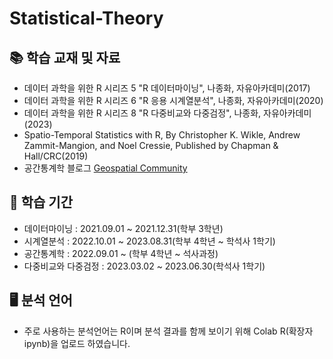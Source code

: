 # Statistical-Theory
## 📚 학습 교재 및 자료
* 데이터 과학을 위한 R 시리즈 5 "R 데이터마이닝", 나종화, 자유아카데미(2017)
* 데이터 과학을 위한 R 시리즈 6 "R 응용 시계열분석", 나종화, 자유아카데미(2020)
* 데이터 과학을 위한 R 시리즈 8 "R 다중비교와 다중검정", 나종화, 자유아카데미(2023)
* Spatio-Temporal Statistics with R, By Christopher K. Wikle, Andrew Zammit-Mangion, and Noel Cressie, Published by Chapman & Hall/CRC(2019)
* 공간통계학 블로그 [Geospatial Community](https://brisbane-geocommunity.netlify.app/)

## 📅 학습 기간
* 데이터마이닝 : 2021.09.01 ~ 2021.12.31(학부 3학년)
* 시계열분석 : 2022.10.01 ~ 2023.08.31(학부 4학년 ~ 학석사 1학기)
* 공간통계학 : 2022.09.01 ~ (학부 4학년 ~ 석사과정)
* 다중비교와 다중검정 : 2023.03.02 ~ 2023.06.30(학석사 1학기)


## 🖥 분석 언어
* 주로 사용하는 분석언어는 R이며 분석 결과를 함께 보이기 위해 Colab R(확장자 ipynb)을 업로드 하였습니다.
